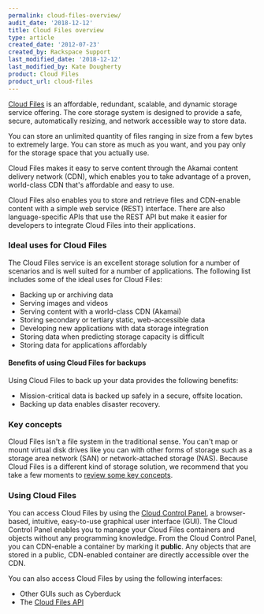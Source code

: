 ```yaml
---
permalink: cloud-files-overview/
audit_date: '2018-12-12'
title: Cloud Files overview
type: article
created_date: '2012-07-23'
created_by: Rackspace Support
last_modified_date: '2018-12-12'
last_modified_by: Kate Dougherty
product: Cloud Files
product_url: cloud-files
---
```


[Cloud Files](https://www.rackspace.com/cloud/files) is an affordable,
redundant, scalable, and dynamic storage service offering. The core storage
system is designed to provide a safe, secure, automatically resizing, and
network accessible way to store data.

You can store an unlimited quantity of files ranging in size from a few
bytes to extremely large. You can store as much as you want, and you pay
only for the storage space that you actually use.

Cloud Files makes it easy to serve content through the Akamai content
delivery network (CDN), which enables you to take advantage of a proven,
world-class CDN that's affordable and easy to use.

Cloud Files also enables you to store and retrieve files and CDN-enable
content with a simple web service (REST) interface. There are also
language-specific APIs that use the REST API but make it easier for
developers to integrate Cloud Files into their applications.

### Ideal uses for Cloud Files

The Cloud Files service is an excellent storage solution for a number of
scenarios and is well suited for a number of applications. The following list
includes some of the ideal uses for Cloud Files:

-   Backing up or archiving data
-   Serving images and videos
-   Serving content with a world-class CDN (Akamai)
-   Storing secondary or tertiary static, web-accessible data
-   Developing new applications with data storage integration
-   Storing data when predicting storage capacity is difficult
-   Storing data for applications affordably

#### Benefits of using Cloud Files for backups

Using Cloud Files to back up your data provides the following benefits:

-   Mission-critical data is backed up safely in a secure, offsite location.
-   Backing up data enables disaster recovery.

### Key concepts

Cloud Files isn't a file system in the traditional sense. You can't map
or mount virtual disk drives like you can with other forms of storage
such as a storage area network (SAN) or network-attached storage (NAS).
Because Cloud Files is a different kind of storage
solution, we recommend that you take a few moments to [review some key
concepts](/how-to/cloud-files-key-concepts).

### Using Cloud Files

You can access Cloud Files by using the [Cloud Control
Panel](https://login.rackspace.com/), a browser-based, intuitive, easy-to-use
graphical user interface (GUI). The Cloud Control Panel enables you to manage
your Cloud Files containers and objects without any programming
knowledge. From the Cloud Control Panel, you can CDN-enable a container by
marking it **public**. Any objects that are stored in a public, CDN-enabled
container are directly accessible over the CDN.

You can also access Cloud Files by using the following interfaces:

- Other GUIs such as Cyberduck
- The [Cloud Files
  API](http://developer.rackspace.com/docs/cloud-files/v1/developer-guide/)
